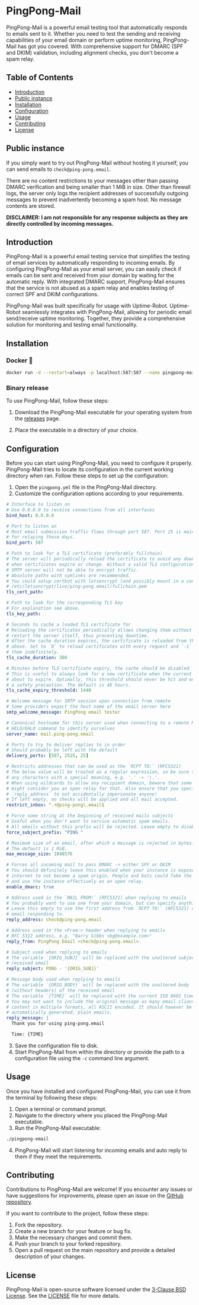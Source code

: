 # PingPong-Mail

PingPong-Mail is a powerful email testing tool that automatically responds to
emails sent to it. Whether you need to test the sending and receiving
capabilities of your email domain or perform uptime monitoring, PingPong-Mail
has got you covered. With comprehensive support for DMARC (SPF and DKIM)
validation, including alignment checks, you don't become a spam relay.

## Table of Contents

- [Introduction](#introduction)
- [Public instance](#public-instance)
- [Installation](#installation)
- [Configuration](#configuration)
- [Usage](#usage)
- [Contributing](#contributing)
- [License](#license)

## Public instance

If you simply want to try out PingPong-Mail without hosting it yourself, you can
send emails to `check@ping-pong.email`.

There are no content restrictions to your messages other than passing DMARC
verification and being smaller than 1 MiB in size. Other than firewall logs, the
server only logs the recipient addresses of successfully outgoing messages to
prevent inadvertently becoming a spam host. No message contents are stored.

**DISCLAIMER: I am not responsible for any response subjects as they are directly
controlled by incoming messages.**


## Introduction

PingPong-Mail is a powerful email testing service that simplifies the testing of
email services by automatically responding to incoming emails. By configuring
PingPong-Mail as your email server, you can easily check if emails can be sent
and received from your domain by waiting for the automatic reply.
With integrated DMARC support, PingPong-Mail ensures that the service is not
abused as a spam relay and enables testing of correct SPF and DKIM
configurations.

PingPong-Mail was built specifically for usage with Uptime-Robot.
Uptime-Robot seamlessly integrates with PingPong-Mail, allowing for periodic
email send/receive uptime monitoring. Together, they provide a comprehensive
solution for monitoring and testing email functionality.

## Installation

### Docker 🐳

```bash
docker run -d --restart=always -p localhost:587:587 --name pingpong-mail coronon/pingpong-mail:latest
```

### Binary release

To use PingPong-Mail, follow these steps:

1. Download the PingPong-Mail executable for your operating system from the
[releases](https://github.com/Coronon/pingpong-email/releases) page.

2. Place the executable in a directory of your choice.

## Configuration

Before you can start using PingPong-Mail, you need to configure it properly.
PingPong-Mail tries to locate its configuration in the current working directory
when ran.
Follow these steps to set up the configuration:

1. Open the `pingpong.yml` file in the PingPong-Mail directory.
2. Customize the configuration options according to your requirements. 

```yaml
# Interface to listen on
# Use 0.0.0.0 to receive connections from all interfaces
bind_host: 0.0.0.0

# Port to listen on
# Most email submission traffic flows through port 587. Port 25 is mainly used
# for relaying these days.
bind_port: 587

# Path to look for a TLS certificate (preferably fullchain)
# The server will periodically reload the certificate to avoid any downtime
# when certificates expire or change. Without a valid TLS configuration, the
# SMTP server will not be able to encrypt traffic.
# Absolute paths with symlinks are recommended.
# You could setup certbot with letsencrypt (and possibly mount in a container):
# /etc/letsencrypt/live/ping-pong.email/fullchain.pem
tls_cert_path:

# Path to look for the corresponding TLS key
# For explanation see above.
tls_key_path:

# Seconds to cache a loaded TLS certificate for
# Reloading the certificates periodically allows changing them without having to
# restart the server itself, thus preventing downtime.
# After the cache duration expires, the certificate is reloaded from the paths
# above. Set to `0` to reload certificates with every request and `-1` to cache
# them indefinitely.
tls_cache_duration: 300

# Minutes before TLS certificate expiry, the cache should be disabled
# This is useful to always look for a new certificate when the current one is
# about to expire. Optimally, this threshold should never be hit and only serve as
# a safety precaution. The default is 48 hours.
tls_cache_expiry_threshold: 1440

# Welcome message for SMTP session upon connection from remote
# Some providers expect the host name of the email server here
smtp_welcome_message: PingPong email tester

# Canonical hostname for this server used when connecting to a remote MTA in the
# HELO/EHLO command to identify ourselves
server_name: mail.ping-pong.email

# Ports to try to deliver replies to in order
# Should probably be left with the default
delivery_ports: [587, 2525, 25]

# Restricts addresses that can be used as the `RCPT TO:` (RFC5321)
# The below value will be treated as a regular expression, so be sure to escape
# any characters with a special meaning, e.g. '.' -> '\.'.
# When using wildcards to allow any recipient domain, beware that some services
# might consider you an open relay for that. Also ensure that you specify
# `reply_address` to not accidentally impersonate anyone!
# If left empty, no checks will be applied and all mail accepted.
restrict_inbox: ^.+@ping-pong\.email$

# Force some string at the beginning of received mails subjects
# Useful when you don't want to service automatic spam emails.
# All emails without this prefix will be rejected. Leave empty to disable.
force_subject_prefix: "PING "

# Maximum size of an email, after which a message is rejected in bytes.
# The default is 1 MiB.
max_message_size: 1048576

# Forces all incoming mail to pass DMARC -> either SPF or DKIM
# You should definitely leave this enabled when your instance is exposed to the
# internet to not become a spam origin. People and bots could fake the sender
# and use the instance effectively as an open relay.
enable_dmarc: true

# Address used in the `MAIL FROM:` (RFC5321) when replying to emails
# You probably want to use one from your domain, but can specify anything.
# Leave this empty to use the first address from `RCPT TO:` (RFC5321) of the
# email responding to.
reply_address: check@ping-pong.email

# Address used in the <From:> header when replying to emails
# RFC 5322 address, e.g. "Barry Gibbs <bg@example.com>"
reply_from: PingPong Email <check@ping-pong.email>

# Subject used when replying to emails
# The variable `{ORIG_SUBJ}` will be replaced with the unaltered subject of the
# received email
reply_subject: PONG - '{ORIG_SUBJ}'

# Message body used when replying to emails
# The variable `{ORIG_BODY}` will be replaced with the unaltered body
# (without headers) of the received email
# The variable `{TIME}` will be replaced with the current ISO 8601 timestamp
# You may not want to include the original message as many email clients add
# content in multiple formats, all ASCII encoded. It should however be fine for
# automatically generated, plain emails.
reply_message: |
  Thank you for using ping-pong.email

  Time: {TIME}

```

3. Save the configuration file to disk.
4. Start PingPong-Mail from within the directory or provide the path to a
configuration file using the `-c` command line argument.

## Usage

Once you have installed and configured PingPong-Mail, you can use it from the
terminal by following these steps:

1. Open a terminal or command prompt.
2. Navigate to the directory where you placed the PingPong-Mail executable.
3. Run the PingPong-Mail executable:

```bash
./pingpong-email
```

4. PingPong-Mail will start listening for incoming emails and auto reply to them
if they meet the requirements.

## Contributing

Contributions to PingPong-Mail are welcome! If you encounter any issues or have
suggestions for improvements, please open an issue on the
[GitHub repository](https://github.com/Coronon/pingpong-email/issues).

If you want to contribute to the project, follow these steps:

1. Fork the repository.
2. Create a new branch for your feature or bug fix.
3. Make the necessary changes and commit them.
4. Push your branch to your forked repository.
6. Open a pull request on the main repository and provide a detailed description
of your changes.

## License

PingPong-Mail is open-source software licensed under the
[3-Clause BSD License](https://opensource.org/license/bsd-3-clause/).
See the [LICENSE](https://github.com/Coronon/pingpong-email/blob/master/LICENSE)
file for more details.
